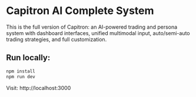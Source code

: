 # Capitron AI Complete System

This is the full version of Capitron: an AI-powered trading and persona system with dashboard interfaces, unified multimodal input, auto/semi-auto trading strategies, and full customization.

## Run locally:

```bash
npm install
npm run dev
```

Visit: http://localhost:3000
